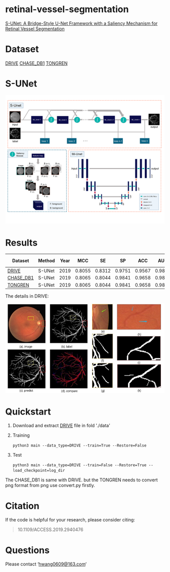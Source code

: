 # retinal-vessel-segmentation

[S-UNet: A Bridge-Style U-Net Framework with a Saliency Mechanism for Retinal Vessel Segmentation](http://sci-hub.tw/https://ieeexplore.ieee.org/document/8842560)

# Dataset

[DRIVE](http://www.isi.uu.nl/Research/Databases/DRIVE/) [CHASE_DB1](https://blogs.kingston.ac.uk/retinal/chasedb1/) [TONGREN](http://111.zbj99.cn/list.php?pid=3)

# S-UNet

![](https://github.com/huawang123/retinal-vessel-segmentation/blob/master/img/GA.png) 

# Results
 
|Dataset | Method        | Year  | MCC    | SE     | SP     | ACC    | AUC    | F1-scores | Patch/Image-based|
|----  | ----        |----  | ----  | ----   | ----   | ----   | ----   | ----      |---- |
|[DRIVE](http://www.isi.uu.nl/Research/Databases/DRIVE/)   | S-UNet  | 2019  | 0.8055 | 0.8312 | 0.9751 | 0.9567 | 0.9821 | 0.8303    | Image-based|
|[CHASE_DB1](https://blogs.kingston.ac.uk/retinal/chasedb1/) | S-UNet |2019|0.8065|0.8044|0.9841|0.9658|0.9867|0.8242|Image-based|
|[TONGREN](http://111.zbj99.cn/list.php?pid=3)|S-UNet |2019|0.8065|0.8044|0.9841|0.9658|0.9867|0.8242|Image-based|

The details in DRIVE:

![](https://github.com/huawang123/retinal-vessel-segmentation/blob/master/img/as.jpg)  

# Quickstart

1. Download and extract [DRIVE](http://www.isi.uu.nl/Research/Databases/DRIVE/) file in fold './data'
2. Training 

    ```python3 main --data_type=DRIVE --train=True --Restore=False```

2. Test

    ```python3 main --data_type=DRIVE --train=False --Restore=True --load_checkpoint=log_dir```

The CHASE_DB1 is same with DRIVE. but the TONGREN needs to convert png format from png use convert.py firstly.


# Citation

If the code is helpful for your research, please consider citing:

>10.1109/ACCESS.2019.2940476

# Questions

Please contact ‘hwang0609@163.com‘
